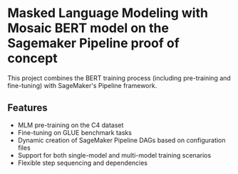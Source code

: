 # Masked Language Modeling with Mosaic BERT model on the Sagemaker Pipeline proof of concept
This project combines the BERT training process (including pre-training and fine-tuning) with 
SageMaker's Pipeline framework. 

## Features
- MLM pre-training on the C4 dataset
- Fine-tuning on GLUE benchmark tasks
- Dynamic creation of SageMaker Pipeline DAGs based on configuration files
- Support for both single-model and multi-model training scenarios
- Flexible step sequencing and dependencies
